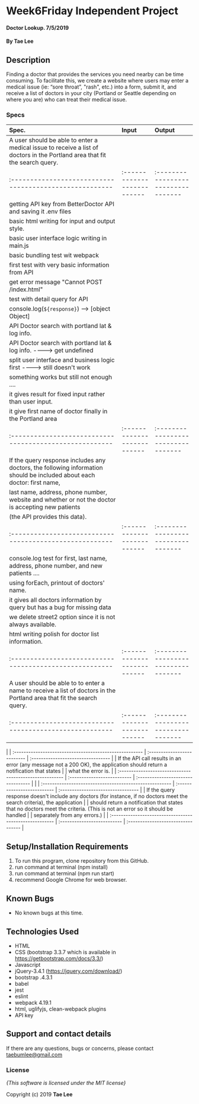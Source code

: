 # Week6Friday Independent Project

#### Doctor Lookup. 7/5/2019

#### By **Tae Lee**

## Description
 Finding a doctor that provides the services you need nearby can be time consuming. To facilitate this, we create a website where users may enter a medical issue (ie: “sore throat”, "rash", etc.) into a form, submit it, and receive a list of doctors in your city (Portland or Seattle depending on where you are) who can treat their medical issue.

### Specs
| Spec.                                                   | Input                       | Output                             |
| :------------------------------------------------------ | :-------------------------- | :--------------------------------- |
| A user should be able to enter a medical issue to receive a list of doctors in the Portland area that fit the search query.|
| :------------------------------------------------------ | :-------------------------- | :--------------------------------- |
| getting API key from BetterDoctor API and saving it .env files                                                             |
| basic html writing for input and output style.                                                                             |
| basic user interface logic writing in main.js                                                                              |
| basic bundling test wit webpack                                                                                            |
| first test with very basic information from API                                                                            |
| get error message "Cannot POST /index.html"                                                                                |
| test with detail query for API                                                                                             |
| console.log(`${response}`) --> [object Object]                                                                             |
| API Doctor search with portland lat & log info.                                                                            |
| API Doctor search with portland lat & log info.  ----> get undefined                                                       |
| split user interface and business logic first ----> still doesn't work                                                     |
| something works but still not enough ....                                                                                  |
| it gives result for fixed input rather than user input.                                                                    |
| it give first name of doctor finally in the Portland area                                                                  |
| :------------------------------------------------------ | :-------------------------- | :--------------------------------- |
| If the query response includes any doctors, the following information should be included about each doctor: first name,    |
| last name, address, phone number, website and whether or not the doctor is accepting new patients                          |
| (the API provides this data).                                                                                              |
| :------------------------------------------------------ | :-------------------------- | :--------------------------------- |
| console.log test for first, last name, address, phone number, and new patients ....                                        |
| using forEach, printout of doctors' name.                                                                                  |
| it gives all doctors information by query but has a bug for missing data                                                   |
| we delete street2 option since it is not always available.                                                                 |
| html writing polish for doctor list information.                                                                           |
| :------------------------------------------------------ | :-------------------------- | :--------------------------------- |
| A user should be able to to enter a name to receive a list of doctors in the Portland area that fit the search query.      |
| :------------------------------------------------------ | :-------------------------- | :--------------------------------- |
|
| :------------------------------------------------------ | :-------------------------- | :--------------------------------- |
| If the API call results in an error (any message not a 200 OK), the application should return a notification that states   |
| what the error is.                                                                                                         |
| :------------------------------------------------------ | :-------------------------- | :--------------------------------- |
|
| :------------------------------------------------------ | :-------------------------- | :--------------------------------- |
| If the query response doesn't include any doctors (for instance, if no doctors meet the search criteria), the application  |
| should return a notification that states that no doctors meet the criteria. (This is not an error so it should be handled  |
| separately from any errors.)                                                                                               |
| :------------------------------------------------------ | :-------------------------- | :--------------------------------- |

## Setup/Installation Requirements

1. To run this program, clone repository from this GitHub.
2. run command at terminal (npm install)
3. run command at terminal (npm run start)
4. recommend Google Chrome for web browser.

## Known Bugs
* No known bugs at this time.

## Technologies Used
  * HTML
  * CSS (bootstrap 3.3.7 which is available in https://getbootstrap.com/docs/3.3/)
  * Javascript
  * jQuery-3.4.1 (https://jquery.com/download/)
  * bootstrap .4.3.1
  * babel
  * jest
  * eslint
  * webpack 4.19.1
  * html, uglifyjs, clean-webpack plugins
  * API key

## Support and contact details

If there are any questions, bugs or concerns, please contact taebumlee@gmail.com

### License

*{This software is licensed under the MIT license}*

Copyright (c) 2019 **Tae Lee**
